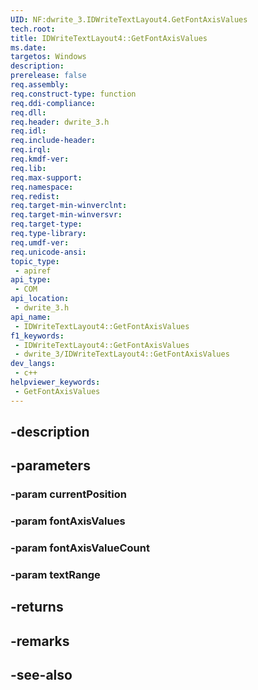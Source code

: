 ```yaml
---
UID: NF:dwrite_3.IDWriteTextLayout4.GetFontAxisValues
tech.root: 
title: IDWriteTextLayout4::GetFontAxisValues
ms.date: 
targetos: Windows
description: 
prerelease: false
req.assembly: 
req.construct-type: function
req.ddi-compliance: 
req.dll: 
req.header: dwrite_3.h
req.idl: 
req.include-header: 
req.irql: 
req.kmdf-ver: 
req.lib: 
req.max-support: 
req.namespace: 
req.redist: 
req.target-min-winverclnt: 
req.target-min-winversvr: 
req.target-type: 
req.type-library: 
req.umdf-ver: 
req.unicode-ansi: 
topic_type:
 - apiref
api_type:
 - COM
api_location:
 - dwrite_3.h
api_name:
 - IDWriteTextLayout4::GetFontAxisValues
f1_keywords:
 - IDWriteTextLayout4::GetFontAxisValues
 - dwrite_3/IDWriteTextLayout4::GetFontAxisValues
dev_langs:
 - c++
helpviewer_keywords:
 - GetFontAxisValues
---
```


## -description

## -parameters

### -param currentPosition

### -param fontAxisValues

### -param fontAxisValueCount

### -param textRange

## -returns

## -remarks

## -see-also

